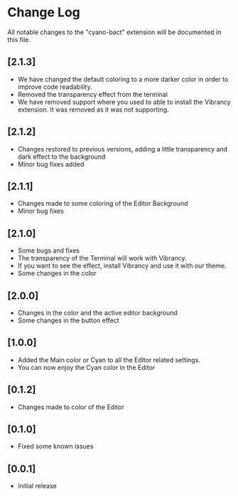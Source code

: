 # Change Log

All notable changes to the "cyano-bact" extension will be documented in this file.

## [2.1.3]

- We have changed the default coloring to a more darker color in order to improve code readability.
- Removed the transparency effect from the terminal
- We have removed support where you used to able to install the Vibrancy extension. It was removed as it was not supporting.

## [2.1.2]

- Changes restored to previous versions, adding a little transparency and dark effect to the background
- Minor bug fixes added

## [2.1.1]

- Changes made to some coloring of the Editor Background
- Minor bug fixes

## [2.1.0]

- Some bugs and fixes
- The transparency of the Terminal will work with Vibrancy.
- If you want to see the effect, install Vibrancy and use it with our theme.
- Some changes in the color

## [2.0.0]

- Changes in the color and the active editor background
- Some changes in the button effect

## [1.0.0]

- Added the Main color or Cyan to all the Editor related settings.
- You can now enjoy the Cyan color in the Editor

## [0.1.2]

- Changes made to color of the Editor

## [0.1.0]

- Fixed some known issues

## [0.0.1]

- Initial release
